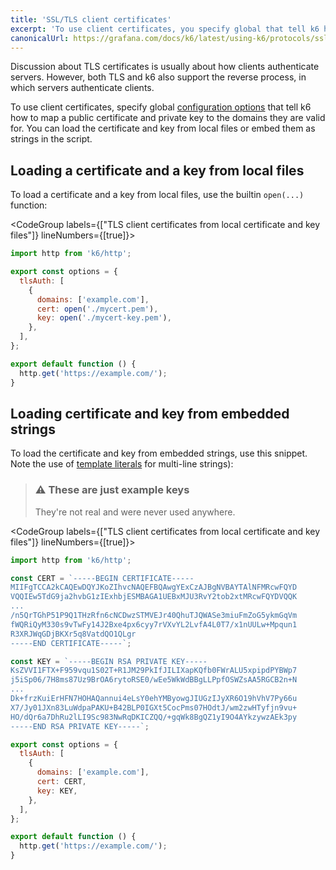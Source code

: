 ```yaml
---
title: 'SSL/TLS client certificates'
excerpt: 'To use client certificates, you specify global that tell k6 how to map a public certificate and private key to the domains they are valid for.'
canonicalUrl: https://grafana.com/docs/k6/latest/using-k6/protocols/ssl-tls/ssl-tls-client-certificates/
---
```


Discussion about TLS certificates is usually about how clients authenticate servers.
However, both TLS and k6 also support the reverse process, in which servers authenticate clients.

To use client certificates, specify global [configuration options](/using-k6/options) that tell k6 how to map a public certificate and private key to the domains they are valid for.
You can load the certificate and key from local files or embed them as strings in the script.

## Loading a certificate and a key from local files

To load a certificate and a key from local files, use the builtin `open(...)` function:

<CodeGroup labels={["TLS client certificates from local certificate and key files"]} lineNumbers={[true]}>

```javascript
import http from 'k6/http';

export const options = {
  tlsAuth: [
    {
      domains: ['example.com'],
      cert: open('./mycert.pem'),
      key: open('./mycert-key.pem'),
    },
  ],
};

export default function () {
  http.get('https://example.com/');
}
```

</CodeGroup>

## Loading certificate and key from embedded strings

To load the certificate and key from embedded strings, use this snippet.
Note the use of
[template literals](https://developer.mozilla.org/en-US/Web/JavaScript/Reference/Template_literals) for multi-line strings):

> ### ⚠ These are just example keys
>
> They're not real and were never used anywhere.

<CodeGroup labels={["TLS client certificates from local certificate and key files"]} lineNumbers={[true]}>

```javascript
import http from 'k6/http';

const CERT = `-----BEGIN CERTIFICATE-----
MIIFgTCCA2kCAQEwDQYJKoZIhvcNAQEFBQAwgYExCzAJBgNVBAYTAlNFMRcwFQYD
VQQIEw5TdG9ja2hvbG1zIExhbjESMBAGA1UEBxMJU3RvY2tob2xtMRcwFQYDVQQK
...
/n5QrTGhP51P9Q1THzRfn6cNCDwzSTMVEJr40QhuTJQWASe3miuFmZoG5ykmGqVm
fWQRiQyM330s9vTwFy14J2Bxe4px6cyy7rVXvYL2LvfA4L0T7/x1nUULw+Mpqun1
R3XRJWqGDjBKXr5q8VatdQO1QLgr
-----END CERTIFICATE-----`;

const KEY = `-----BEGIN RSA PRIVATE KEY-----
KsZVVI1FTX+F959vqu1S02T+R1JM29PkIfJILIXapKQfb0FWrALU5xpipdPYBWp7
j5iSp06/7H8ms87Uz9BrOA6rytoRSE0/wEe5WkWdBBgLLPpfOSWZsAA5RGCB2n+N
...
Dk+frzKuiErHFN7HOHAQannui4eLsY0ehYMByowgJIUGzIJyXR6O19hVhV7Py66u
X7/Jy01JXn83LuWdpaPAKU+B42BLP0IGXt5CocPms07HOdtJ/wm2zwHTyfjn9vu+
HO/dQr6a7DhRu2lLI9Sc983NwRqDKICZQQ/+gqWk8BgQZ1yI9O4AYkzywzAEk3py
-----END RSA PRIVATE KEY-----`;

export const options = {
  tlsAuth: [
    {
      domains: ['example.com'],
      cert: CERT,
      key: KEY,
    },
  ],
};

export default function () {
  http.get('https://example.com/');
}
```

</CodeGroup>

